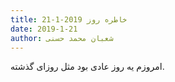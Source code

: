 ```yaml
---
title: خاطره روز 2019-1-21
date: 2019-1-21
author: شعبان محمد حسنی
---
```


امروزم یه روز عادی بود مثل روزای گذشته.